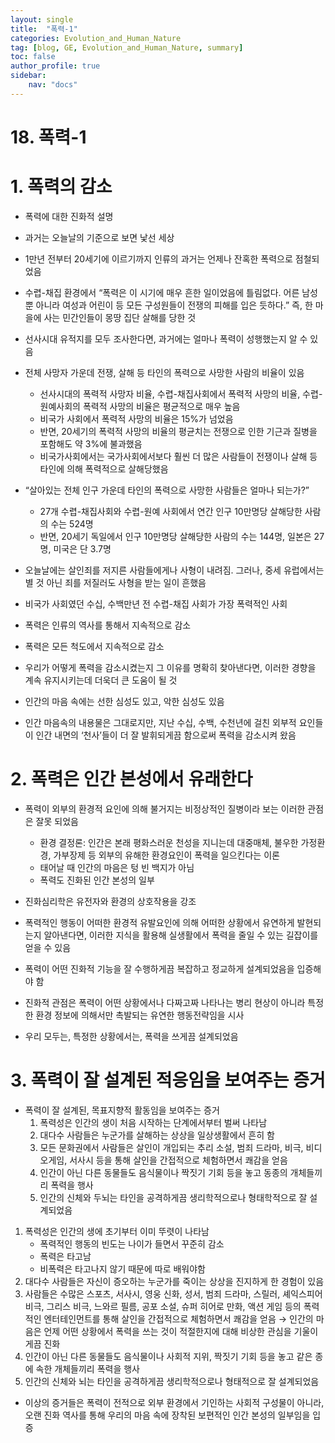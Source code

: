 ```yaml
---
layout: single
title:  "폭력-1"
categories: Evolution_and_Human_Nature
tag: [blog, GE, Evolution_and_Human_Nature, summary]
toc: false
author_profile: true
sidebar:
    nav: "docs"
---
```


# 18. 폭력-1

# 1. 폭력의 감소

- 폭력에 대한 진화적 설명
- 과거는 오늘날의 기준으로 보면 낯선 세상
- 1만년 전부터 20세기에 이르기까지 인류의 과거는 언제나 잔혹한 폭력으로 점철되었음
- 수렵-채집 환경에서 “폭력은 이 시기에 매우 흔한 일이었음에 틀림없다. 어른 남성 뿐 아니라 여성과 어린이 등 모든 구성원들이 전쟁의 피해를 입은 듯하다.” 즉, 한 마을에 사는 민간인들이 몽땅 집단 살해를 당한 것
- 선사시대 유적지를 모두 조사한다면, 과거에는 얼마나 폭력이 성행했는지 알 수 있음
- 전체 사망자 가운데 전쟁, 살해 등 타인의 폭력으로 사망한 사람의 비율이 있음
    - 선사시대의 폭력적 사망자 비율, 수렵-채집사회에서 폭력적 사망의 비율, 수렵-원예사회의 폭력적 사망의 비율은 평균적으로 매우 높음
    - 비국가 사회에서 폭력적 사망의 비율은 15%가 넘었음
    - 반면, 20세기의 폭력적 사망의 비율의 평균치는 전쟁으로 인한 기근과 질병을 포함해도 약 3%에 불과했음
    - 비국가사회에서는 국가사회에서보다 훨씬 더 많은 사람들이 전쟁이나 살해 등 타인에 의해 폭력적으로 살해당했음
- “살아있는 전체 인구 가운데 타인의 폭력으로 사망한 사람들은 얼마나 되는가?”
    - 27개 수렵-채집사회와 수렵-원예 사회에서 연간 인구 10만명당 살해당한 사람의 수는 524명
    - 반면, 20세기 독일에서 인구 10만명당 살해당한 사람의 수는 144명, 일본은 27명, 미국은 단 3.7명
- 오늘날에는 살인죄를 저지른 사람들에게나 사형이 내려짐. 그러나, 중세 유럽에서는 별 것 아닌 죄를 저질러도 사형을 받는 일이 흔했음
- 비국가 사회였던 수십, 수백만년 전 수렵-채집 사회가 가장 폭력적인 사회
- 폭력은 인류의 역사를 통해서 지속적으로 감소
- 폭력은 모든 척도에서 지속적으로 감소
- 우리가 어떻게 폭력을 감소시켰는지 그 이유를 명확히 찾아낸다면, 이러한 경향을 계속 유지시키는데 더욱더 큰 도움이 될 것

- 인간의 마음 속에는 선한 심성도 있고, 악한 심성도 있음
- 인간 마음속의 내용물은 그대로지만, 지난 수십, 수백, 수천년에 걸친 외부적 요인들이 인간 내면의 ‘천사’들이 더 잘 발휘되게끔 함으로써 폭력을 감소시켜 왔음

# 2. 폭력은 인간 본성에서 유래한다

- 폭력이 외부의 환경적 요인에 의해 불거지는 비정상적인 질병이라 보는 이러한 관점은 잘못 되었음
    - 환경 결정론: 인간은 본래 평화스러운 천성을 지니는데 대중매체, 불우한 가정환경, 가부장제 등 외부의 유해한 환경요인이 폭력을 일으킨다는 이론
    - 태어날 때 인간의 마음은 텅 빈 백지가 아님
    - 폭력도 진화된 인간 본성의 일부

- 진화심리학은 유전자와 환경의 상호작용을 강조
- 폭력적인 행동이 어떠한 환경적 유발요인에 의해 어떠한 상황에서 유연하게 발현되는지 알아낸다면, 이러한 지식을 활용해 실생활에서 폭력을 줄일 수 있는 길잡이를 얻을 수 있음
- 폭력이 어떤 진화적 기능을 잘 수행하게끔 복잡하고 정교하게 설계되었음을 입증해야 함
- 진화적 관점은 폭력이 어떤 상황에서나 다짜고짜 나타나는 병리 현상이 아니라 특정한 환경 정보에 의해서만 촉발되는 유연한 행동전략임을 시사
- 우리 모두는, 특정한 상황에서는, 폭력을 쓰게끔 설계되었음

# 3. 폭력이 잘 설계된 적응임을 보여주는 증거

- 폭력이 잘 설계된, 목표지향적 활동임을 보여주는 증거
    1. 폭력성은 인간의 생이 처음 시작하는 단계에서부터 벌써 나타남
    2. 대다수 사람들은 누군가를 살해하는 상상을 일상생활에서 흔히 함
    3. 모든 문화권에서 사람들은 살인이 개입되는 추리 소설, 범죄 드라마, 비극, 비디오게임, 서사시 등을 통해 살인을 간접적으로 체험하면서 쾌감을 얻음
    4. 인간이 아닌 다른 동물들도 음식물이나 짝짓기 기회 등을 놓고 동종의 개체들끼리 폭력을 행사
    5. 인간의 신체와 두뇌는 타인을 공격하게끔 생리학적으로나 형태학적으로 잘 설계되었음

1. 폭력성은 인간의 생에 초기부터 이미 뚜렷이 나타남
    - 폭력적인 행동의 빈도는 나이가 들면서 꾸준히 감소
    - 폭력은 타고남
    - 비폭력은 타고나지 않기 때문에 따로 배워야함
2. 대다수 사람들은 자신이 증오하는 누군가를 죽이는 상상을 진지하게 한 경험이 있음
3. 사람들은 수많은 스포츠, 서사시, 영웅 신화, 성서, 범죄 드라마, 스릴러, 셰익스피어 비극, 그리스 비극, 느와르 필름, 공포 소설, 슈퍼 히어로 만화, 액션 게임 등의 폭력적인 엔터테인먼트를 통해 살인을 간접적으로 체험하면서 쾌감을 얻음 → 인간의 마음은 언제 어떤 상황에서 폭력을 쓰는 것이 적절한지에 대해 비상한 관심을 기울이게끔 진화
4. 인간이 아닌 다른 동물들도 음식물이나 사회적 지위, 짝짓기 기회 등을 놓고 같은 종에 속한 개체들끼리 폭력을 행사
5. 인간의 신체와 뇌는 타인을 공격하게끔 생리학적으로나 형태적으로 잘 설계되었음

- 이상의 증거들은 폭력이 전적으로 외부 환경에서 기인하는 사회적 구성물이 아니라, 오랜 진화 역사를 통해 우리의 마음 속에 장착된 보편적인 인간 본성의 일부임을 입증